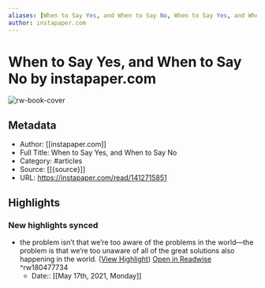 ```yaml
---
aliases: [When to Say Yes, and When to Say No, When to Say Yes, and When to Say No]
author: instapaper.com
---
```

# When to Say Yes, and When to Say No by instapaper.com

![rw-book-cover](https://readwise-assets.s3.amazonaws.com/static/images/article3.5c705a01b476.png)

## Metadata
- Author: [[instapaper.com]]
- Full Title: When to Say Yes, and When to Say No
- Category: #articles
- Source: [[{source}]]
- URL: https://instapaper.com/read/1412715851

## Highlights
### New highlights synced
- the problem isn’t that we’re too aware of the problems in the world—the problem is that we’re too unaware of all of the great solutions also happening in the world. ([View Highlight](https://instapaper.com/read/1412715851/16410970)) [Open in Readwise](https://readwise.io/open/180477734) ^rw180477734
    - Date:: [[May 17th, 2021, Monday]]
